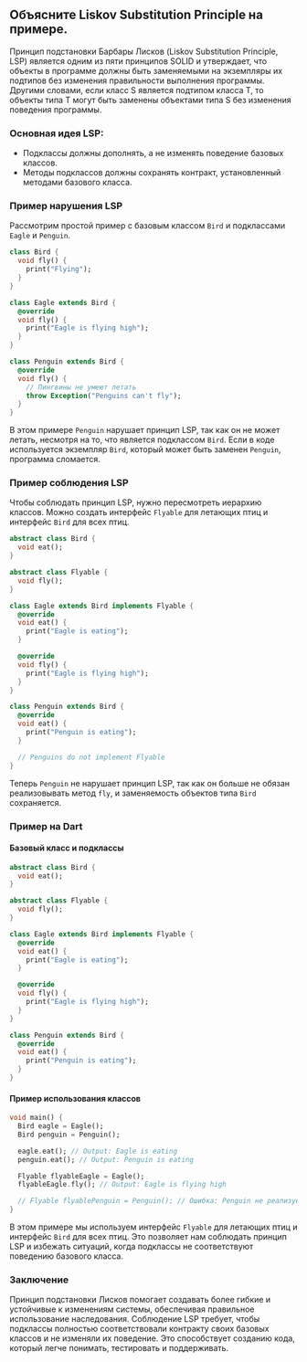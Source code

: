 ## Объясните Liskov Substitution Principle на примере.

Принцип подстановки Барбары Лисков (Liskov Substitution Principle, LSP) является одним из пяти принципов SOLID и утверждает, что объекты в программе должны быть заменяемыми на экземпляры их подтипов без изменения правильности выполнения программы. Другими словами, если класс S является подтипом класса T, то объекты типа T могут быть заменены объектами типа S без изменения поведения программы.

### Основная идея LSP:
- Подклассы должны дополнять, а не изменять поведение базовых классов.
- Методы подклассов должны сохранять контракт, установленный методами базового класса.

### Пример нарушения LSP

Рассмотрим простой пример с базовым классом `Bird` и подклассами `Eagle` и `Penguin`.

```dart
class Bird {
  void fly() {
    print("Flying");
  }
}

class Eagle extends Bird {
  @override
  void fly() {
    print("Eagle is flying high");
  }
}

class Penguin extends Bird {
  @override
  void fly() {
    // Пингвины не умеют летать
    throw Exception("Penguins can't fly");
  }
}
```

В этом примере `Penguin` нарушает принцип LSP, так как он не может летать, несмотря на то, что является подклассом `Bird`. Если в коде используется экземпляр `Bird`, который может быть заменен `Penguin`, программа сломается.

### Пример соблюдения LSP

Чтобы соблюдать принцип LSP, нужно пересмотреть иерархию классов. Можно создать интерфейс `Flyable` для летающих птиц и интерфейс `Bird` для всех птиц.

```dart
abstract class Bird {
  void eat();
}

abstract class Flyable {
  void fly();
}

class Eagle extends Bird implements Flyable {
  @override
  void eat() {
    print("Eagle is eating");
  }

  @override
  void fly() {
    print("Eagle is flying high");
  }
}

class Penguin extends Bird {
  @override
  void eat() {
    print("Penguin is eating");
  }

  // Penguins do not implement Flyable
}
```

Теперь `Penguin` не нарушает принцип LSP, так как он больше не обязан реализовывать метод `fly`, и заменяемость объектов типа `Bird` сохраняется.

### Пример на Dart

#### Базовый класс и подклассы

```dart
abstract class Bird {
  void eat();
}

abstract class Flyable {
  void fly();
}

class Eagle extends Bird implements Flyable {
  @override
  void eat() {
    print("Eagle is eating");
  }

  @override
  void fly() {
    print("Eagle is flying high");
  }
}

class Penguin extends Bird {
  @override
  void eat() {
    print("Penguin is eating");
  }
}
```

#### Пример использования классов

```dart
void main() {
  Bird eagle = Eagle();
  Bird penguin = Penguin();

  eagle.eat(); // Output: Eagle is eating
  penguin.eat(); // Output: Penguin is eating

  Flyable flyableEagle = Eagle();
  flyableEagle.fly(); // Output: Eagle is flying high

  // Flyable flyablePenguin = Penguin(); // Ошибка: Penguin не реализует Flyable
}
```

В этом примере мы используем интерфейс `Flyable` для летающих птиц и интерфейс `Bird` для всех птиц. Это позволяет нам соблюдать принцип LSP и избежать ситуаций, когда подклассы не соответствуют поведению базового класса.

### Заключение

Принцип подстановки Лисков помогает создавать более гибкие и устойчивые к изменениям системы, обеспечивая правильное использование наследования. Соблюдение LSP требует, чтобы подклассы полностью соответствовали контракту своих базовых классов и не изменяли их поведение. Это способствует созданию кода, который легче понимать, тестировать и поддерживать.